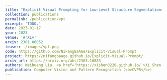 ```yaml
---
title: "Explicit Visual Prompting for Low-Level Structure Segmentations"
collection: publications
permalink: /publication/vpt
excerpt: 'TODO.'
date: 2023-01-17
year: 2023
venue: 'ArXiv'
arxiv: 2301.06052
teaser: ./images/vpt.png
code: https://github.com/NiFangBaAGe/Explicit-Visual-Prompt
project: https://nifangbaage.github.io/Explicit-Visual-Prompt/
arxiv_url: https://arxiv.org/abs/2303.10883
authors: Weihuang Liu, <a href='https://xishen0220.github.io/'>Xi Shen </a>,  <a href="http://www.cis.umac.mo/~cmpun/">Chi-Man Pun </a>, <b>Xiaodong Cun 📮</b>
publication: Computer Vision and Pattern Recognition (<b>CVPR</b>)
---
```


<!-- This paper is about the number 3. The number 4 is left for future work. -->

<!-- [Download paper here](http://academicpages.github.io/files/paper3.pdf) -->
